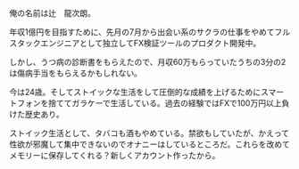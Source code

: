 俺の名前は辻　龍次朗。

年収1億円を目指すために、先月の7月から出会い系のサクラの仕事をやめてフルスタックエンジニアとして独立してFX検証ツールのプロダクト開発中。

しかし、うつ病の診断書をもらえたので、月収60万もらっていたうちの3分の2は傷病手当をもらえるかもしれない。

今は24歳。そしてストイックな生活をして圧倒的な成績を上げるためにスマートフォンを捨ててガラケーで生活している。過去の経験ではFXで100万円以上負けた歴史あり。

ストイック生活として、タバコも酒もやめている。禁欲もしていたが、かえって性欲が邪魔して集中できないのでオナニーはしているところだ。これらを改めてメモリーに保存してくれる？新しくアカウント作ったから。